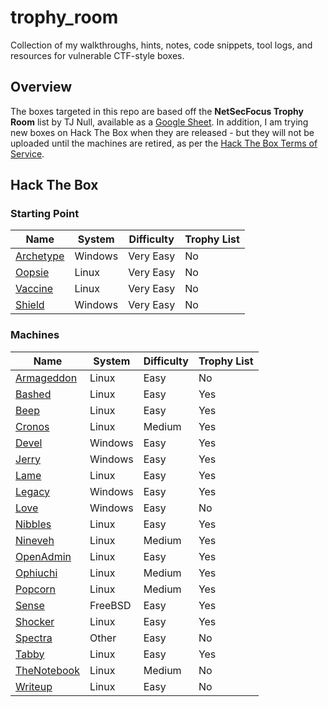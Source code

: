 # trophy_room

Collection of my walkthroughs, hints, notes, code snippets, tool logs, and resources for vulnerable CTF-style boxes.

## Overview

The boxes targeted in this repo are based off the **NetSecFocus Trophy Room** list by TJ Null, available as a [Google Sheet](https://docs.google.com/spreadsheets/d/1dwSMIAPIam0PuRBkCiDI88pU3yzrqqHkDtBngUHNCw8/htmlview). In addition, I am trying new boxes on Hack The Box when they are released - but they will not be uploaded until the machines are retired, as per the [Hack The Box Terms of Service](https://www.hackthebox.eu/tos).

## Hack The Box

### Starting Point

| Name | System | Difficulty | Trophy List |
| ---- |--------|------------|-------------|
| [Archetype](hackthebox/startingpoint/1_archetype) | Windows | Very Easy | No |
| [Oopsie](hackthebox/startingpoint/2_oopsie) | Linux | Very Easy | No |
| [Vaccine](hackthebox/startingpoint/3_vaccine) | Linux | Very Easy | No |
| [Shield](hackthebox/startingpoint/4_shield) | Windows | Very Easy | No |

### Machines

| Name | System | Difficulty | Trophy List |
| ---- |--------|------------|-------------|
| [Armageddon](hackthebox/machines/armageddon) | Linux | Easy | No |
| [Bashed](hackthebox/machines/bashed) | Linux | Easy | Yes |
| [Beep](hackthebox/machines/beep) | Linux | Easy | Yes |
| [Cronos](hackthebox/machines/cronos) | Linux | Medium | Yes |
| [Devel](hackthebox/machines/devel) | Windows | Easy | Yes |
| [Jerry](hackthebox/machines/jerry) | Windows | Easy | Yes |
| [Lame](hackthebox/machines/lame) | Linux | Easy | Yes |
| [Legacy](hackthebox/machines/legacy) | Windows | Easy | Yes |
| [Love](hackthebox/machines/love) | Windows | Easy | No |
| [Nibbles](hackthebox/machines/nibbles) | Linux | Easy | Yes |
| [Nineveh](hackthebox/machines/nineveh) | Linux | Medium | Yes |
| [OpenAdmin](hackthebox/machines/openadmin) | Linux | Easy | Yes |
| [Ophiuchi](hackthebox/machines/ophiuchi) | Linux | Medium | Yes |
| [Popcorn](hackthebox/machines/popcorn) | Linux | Medium | Yes |
| [Sense](hackthebox/machines/sense) | FreeBSD | Easy | Yes |
| [Shocker](hackthebox/machines/shocker) | Linux | Easy | Yes |
| [Spectra](hackthebox/machines/spectra) | Other | Easy | No |
| [Tabby](hackthebox/machines/tabby) | Linux | Easy | Yes |
| [TheNotebook](hackthebox/machines/thenotebook) | Linux | Medium | No |
| [Writeup](hackthebox/machines/writeup) | Linux | Easy | No |
